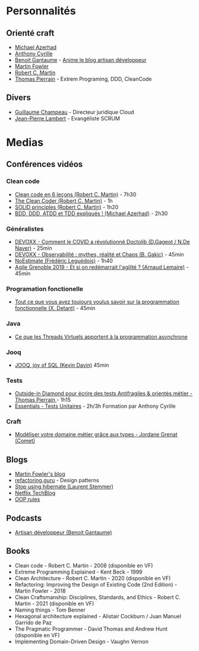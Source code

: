 # Personnalités

## Orienté craft
- [Michael Azerhad](https://www.linkedin.com/in/michael-azerhad/?originalSubdomain=fr)
- [Anthony Cyrille](https://fr.linkedin.com/in/anthony-cyrille)
- [Benoit Gantaume](https://www.linkedin.com/in/benoitgantaume/) - [Anime le blog artisan développeur](https://artisandeveloppeur.fr/)
- [Martin Fowler](https://martinfowler.com/)
- [Robert C. Martin](http://cleancoder.com/products)
- [Thomas Pierrain](https://tpierrain.blogspot.com/) - Extrem Programing, DDD, CleanCode 

## Divers
- [Guillaume Champeau](https://www.linkedin.com/in/guillaume-champeau/) - Directeur juridique Cloud
- [Jean-Pierre Lambert](https://jp-lambert.me/) - Evangéliste SCRUM

# Medias

## Conférences vidéos

### Clean code
- [Clean code en 6 leçons (Robert C. Martin)](https://www.youtube.com/watch?v=7EmboKQH8lM&list=PLmmYSbUCWJ4x1GO839azG_BBw8rkh-zOj) - 7h30
- [The Clean Coder (Robert C. Martin)](https://www.youtube.com/watch?v=NeXQEJNWO5w) - 1h
- [SOLID principles (Robert C. Martin)](https://www.youtube.com/watch?v=zHiWqnTWsn4) - 1h20
- [BDD, DDD, ATDD et TDD expliqués ! (Michael Azerhad)](https://www.youtube.com/watch?v=jxBmKvS7lAo) - 2h30

### Généralistes
- [DEVOXX - Comment le COVID a révolutionné Doctolib (D.Gageot / N.De Nayer)](https://www.youtube.com/watch?v=uo73C2ck1aU&list=PLTbQvx84FrATz-mQ5-C6U7vr8shnC_C3i) - 25min
- [DEVOXX - Observabilité : mythes, réalité et Chaos (B. Gakic)](https://www.youtube.com/watch?v=lV7zTJJOx1Y) - 45min
- [NoEstimate (Frédéric Leguédois)](https://www.youtube.com/watch?v=hy87q2kZ6y8) - 1h40
- [Agile Grenoble 2019 - Et si on redémarrait l'agilité ? (Arnaud Lemaire)](https://www.youtube.com/watch?v=sZbmP0JZHBs) - 45min

### Programation fonctionelle
- [Tout ce que vous avez toujours voulus savoir sur la programmation fonctionnelle (X. Detant)](https://www.youtube.com/watch?v=YZwilQqzdYA&ab_channel=DevoxxFR)  - 45min

### Java
- [Ce que les Threads Virtuels apportent à la programmation asynchrone](https://www.youtube.com/watch?v=WpwSw_b4VCM)

### Jooq
- [JOOQ, joy of SQL (Kevin Davin)](https://www.youtube.com/watch?v=5m_oE0iPJJE)  45min

### Tests
- [Outside-in Diamond pour écrire des tests Antifragiles & orientés métier - Thomas Pierrain
](https://www.youtube.com/watch?v=09R8ROv3aKU&ab_channel=MaltFrance) - 1h15
- [Essentials - Tests Unitaires](https://courses.ancyracademy.fr/courses/enrolled/2284824) - 2h/3h Formation par Anthony Cyrille

### Craft
- [Modéliser votre domaine métier grâce aux types - Jordane Grenat (Comet)](https://www.youtube.com/watch?v=A6pFGessKZM)

## Blogs
- [Martin Fowler's blog](https://martinfowler.com/)
- [refactoring.guru](https://refactoring.guru/) - Design patterns
- [Stop using hibernate (Laurent Stemmer)](https://www.stemlaur.com/blog/2021/03/30/tech-hibern-hate/)
- [Netflix TechBlog](https://netflixtechblog.com/)
- [OOP rules](https://cln.co/)

## Podcasts
- [Artisan développeur (Benoit Gantaume)](https://podcast.ausha.co/artisan-developpeur) 

## Books
- Clean code - Robert C. Martin - 2008 (disponible en VF)
- Extreme Programming Explained - Kent Beck - 1999
- Clean Architecture - Robert C. Martin - 2020 (disponible en VF)
- Refactoring: Improving the Design of Existing Code (2nd Edition) - Martin Fowler - 2018
- Clean Craftsmanship: Disciplines, Standards, and Ethics - Robert C. Martin - 2021 (disponible en VF)
- Naming things - Tom Benner
- Hexagonal architecture explained - Alistair Cockburn / Juan Manuel Garrido de Paz
- The Pragmatic Programmer - David Thomas and Andrew Hunt (disponible en VF)
- Implementing Domain-Driven Design - Vaughn Vernon
